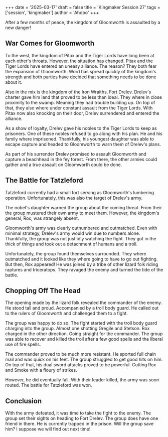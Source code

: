 +++
date = '2025-03-17'
draft = false
title = 'Kingmaker Session 27'
tags = ['session', 'kingmaker']
author = 'Ahobo'
+++

After a few months of peace, the kingdom of Gloomworth is assaulted by a new danger!

## War Comes for Gloomworth

To the west, the kingdom of Pitax and the Tiger Lords have long been at each other's throats.
However, the situation has changed. Pitax and the Tiger Lords have entered an uneasy alliance.
The reason? They both fear the expansion of Gloomworth. Word has spread quickly of the kingdom's
strength and both parties have decided that something needs to be done about it.

Also in the mix is the kingdom of the Iron Wraiths, Fort Drelev. Drelev's charter gave him land
that proved to be less than ideal. They where in close proximity to the swamp. Meaning they had
trouble building up. On top of that, they also where under constant assault from the Tiger Lords.
With Pitax now also knocking on their door, Drelev surrendered and entered the alliance.

As a show of loyalty, Drelev gave his nobles to the Tiger Lords to keep as prisoners. One of these
nobles refused to go along with his plan. He and his family where imprisoned. Thankfully, his
youngest daughter was able to escape capture and headed to Gloomworth to warn them of Drelev's
plans.

As part of his surrender Drelev promised to assault Gloomworth and capture a beachhead in the
fey forest. From there, the other armies could gather and a true assault on Gloomworth could be
done.

## The Battle for Tatzleford

Tatzleford currently had a small fort serving as Gloomworth's lumbering operation. Unfortunately,
this was also the target of Drelev's army.

The nobel's daughter warned the group about the coming threat. From their the group mustered their
own army to meet them. However, the kingdom's general, Rox, was strangely absent.

Gloomworth's army was clearly outnumbered and outmatched. Even with minimal strategy, Drelev's army 
would win due to numbers alone. Thankfully, the group was not just idly watching the fight. They got
in the thick of things and took out a detachment of humans and a troll.

Unfortunately, the group found themselves surrounded. They where outmatched and it looked like they
where going to have to go out fighting. But then, Rox appeared! He was joined by a tribe of other
lizard folk riding raptures and triceratops. They ravaged the enemy and turned the tide of the battle.

## Chopping Off The Head

The opening made by the lizard folk revealed the commander of the enemy. He stood tall and proud. Accompanied 
by a troll body guard. He called out to the rulers of Gloomworth and challenged them to a fight.

The group was happy to do so. The fight started with the troll body guard charging into the group. Almost one
shotting Gregile and Stetson. Rox charged in the other direction. Going straight for the commander.
The group was able to recover and killed the troll after a few good spells and the liberal use
of fire spells.

The commander proved to be much more resistant. He sported full chain mail and was quick on his feet.
The group struggled to get good hits on him. On top of that, his dual sword attacks proved to be
powerful. Cutting Rox and Smoke with a floury of strikes.

However, he did eventually fall. With their leader killed, the army was soon routed. The battle
for Tatzleford was won.

## Conclusion

With the army defeated, it was time to take the fight to the enemy. The group set their sights on
heading to Fort Drelev. The group does have one friend in there. He is currently trapped in the
prison. Will the group save him? I suppose we will find out next time!
